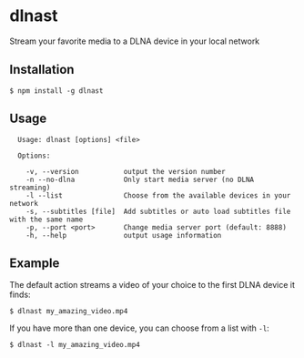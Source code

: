 # dlnast #

Stream your favorite media to a DLNA device in your local network

## Installation ##

```
$ npm install -g dlnast
```

## Usage ##
```
  Usage: dlnast [options] <file>

  Options:

    -v, --version           output the version number
    -n --no-dlna            Only start media server (no DLNA streaming)
    -l --list               Choose from the available devices in your network
    -s, --subtitles [file]  Add subtitles or auto load subtitles file with the same name
    -p, --port <port>       Change media server port (default: 8888)
    -h, --help              output usage information
```

## Example ##

The default action streams a video of your choice to the first DLNA device it finds:

```
$ dlnast my_amazing_video.mp4
```

If you have more than one device, you can choose from a list with `-l`:
```
$ dlnast -l my_amazing_video.mp4
```
